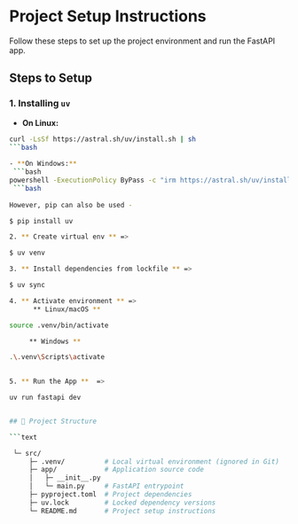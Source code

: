 # Project Setup Instructions

Follow these steps to set up the project environment and run the FastAPI app.

## Steps to Setup

### 1. Installing `uv`

- **On Linux:**
```bash
curl -LsSf https://astral.sh/uv/install.sh | sh
```bash 
        
- **On Windows:**
 ```bash 
powershell -ExecutionPolicy ByPass -c "irm https://astral.sh/uv/install.ps1 | iex"
 ```bash 
 
However, pip can also be used -

$ pip install uv

2. ** Create virtual env ** => 

$ uv venv

3. ** Install dependencies from lockfile ** =>

$ uv sync

4. ** Activate environment ** => 
      ** Linux/macOS **

source .venv/bin/activate 

     ** Windows **

.\.venv\Scripts\activate

 
5. ** Run the App **  => 

uv run fastapi dev


## 📂 Project Structure

```text

 └─ src/
     ├─ .venv/          # Local virtual environment (ignored in Git)
     ├─ app/            # Application source code
     │   ├─ __init__.py
     │   └─ main.py     # FastAPI entrypoint
     ├─ pyproject.toml  # Project dependencies
     ├─ uv.lock         # Locked dependency versions
     └─ README.md       # Project setup instructions
